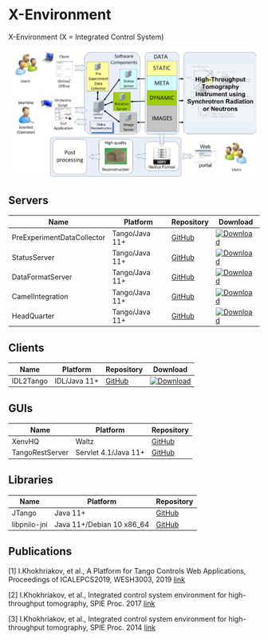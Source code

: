 # X-Environment

X-Environment (X = Integrated Control System)

![](xenv.png)

## Servers

| Name | Platform | Repository | Download |
|----------|-------|-----|-----------|
| PreExperimentDataCollector   | Tango/Java 11+ | [GitHub](https://github.com/hzg-wpi/pre-experiment-data-collector) | [![Download](https://img.shields.io/github/release/hzg-wpi/pre-experiment-data-collector.svg?style=flat)](https://github.com/hzg-wpi/pre-experiment-data-collector/releases/latest)|
| StatusServer   | Tango/Java 11+ | [GitHub](https://github.com/hzg-wpi/status-server) | [![Download](https://img.shields.io/github/release/hzg-wpi/status-server.svg?style=flat)](https://github.com/hzg-wpi/status-server/releases/latest)|
| DataFormatServer   | Tango/Java 11+ | [GitHub](https://github.com/hzg-wpi/data-format-server) | [![Download](https://img.shields.io/github/release/hzg-wpi/data-format-server.svg?style=flat)](https://github.com/hzg-wpi/data-format-server/releases/latest)|
| CamelIntegration   | Tango/Java 11+ | [GitHub](https://github.com/hzg-wpi/camel-integration) | [![Download](https://img.shields.io/github/release/hzg-wpi/camel-integration.svg?style=flat)](https://github.com/hzg-wpi/camel-integration/releases/latest)|
| HeadQuarter   | Tango/Java 11+ | [GitHub](https://github.com/hzg-wpi/xenv-hq) | [![Download](https://img.shields.io/github/release/hzg-wpi/xenv-hq.svg?style=flat)](https://github.com/hzg-wpi/xenv-hq/releases/latest)|


## Clients

| Name | Platform | Repository | Download |
|----------|-------|-----|-----------|
| IDL2Tango   | IDL/Java 11+ | [GitHub](https://github.com/hzg-wpi/idl2tango) | [![Download](https://img.shields.io/github/release/hzg-wpi/idl2tango.svg?style=flat)](https://github.com/hzg-wpi/idl2tango/releases/latest)|

## GUIs

| Name | Platform | Repository |
|----------|-------|-----------|
| XenvHQ   | Waltz | [GitHub](https://github.com/hereon-wpi/xenvhq-waltz-plugin) |
| TangoRestServer   | Servlet 4.1/Java 11+ | [GitHub](https://github.com/hereon-wpi/rest-server) |

## Libraries

| Name | Platform | Repository |
|----------|-------|-----------|
| JTango   | Java 11+ | [GitHub](https://github.com/hereon-wpi/jtango) |
| libpniio-jni   | Java 11+/Debian 10 x86_64 | [GitHub](https://github.com/hereon-wpi/libpniio-jni) |


## Publications

[1] I.Khokhriakov, et al., A Platform for Tango Controls Web Applications, Proceedings of ICALEPCS2019, WESH3003, 2019 [link](https://accelconf.web.cern.ch/icalepcs2019/doi/JACoW-ICALEPCS2019-WESH3003.html)

[2] I.Khokhriakov, et al., Integrated control system environment for high-throughput tomography, SPIE Proc. 2017 [link](https://www.spiedigitallibrary.org/conference-proceedings-of-spie/10391/103911H/Integrated-control-system-environment-for-high-throughput-tomography/10.1117/12.2275863.short)

[3] I.Khokhriakov, et al., Integrated control system environment for high-throughput tomography, SPIE Proc. 2014 [link](http://spie.org/Publications/Proceedings/Paper/10.1117/12.2060975)

